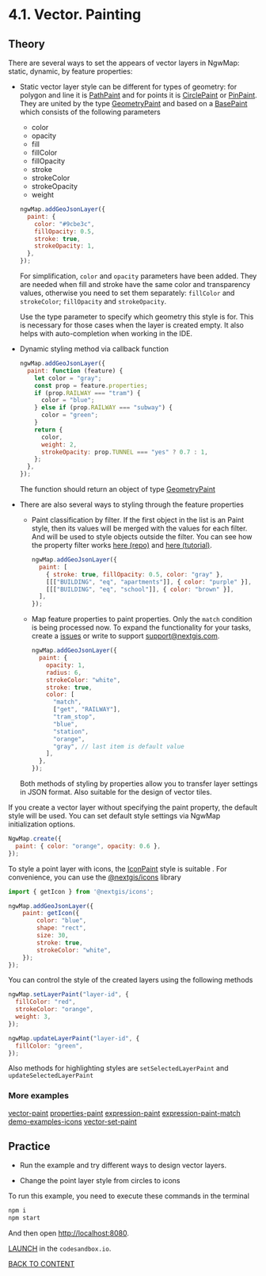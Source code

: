 # 4.1. Vector. Painting

## Theory

There are several ways to set the appears of vector layers in NgwMap: static, dynamic, by feature properties:

- Static vector layer style can be different for types of geometry: for polygon and line it is [PathPaint](https://code-api.nextgis.com/interfaces/paint.PathPaint.html) and for points it is [CirclePaint](https://code-api.nextgis.com/interfaces/paint.CirclePaint.html) or [PinPaint](https://code-api.nextgis.com/interfaces/paint.PinPaint.html). They are united by the type [GeometryPaint](https://code-api.nextgis.com/modules/paint.html#GeometryPaint) and based on a [BasePaint](https://code-api.nextgis.com/interfaces/paint.BasePaint.html) which consists of the following parameters

  - color
  - opacity
  - fill
  - fillColor
  - fillOpacity
  - stroke
  - strokeColor
  - strokeOpacity
  - weight

  ```javascript
  ngwMap.addGeoJsonLayer({
    paint: {
      color: "#9cbe3c",
      fillOpacity: 0.5,
      stroke: true,
      strokeOpacity: 1,
    },
  });
  ```

  For simplification, `color` and `opacity` parameters have been added. They are needed when fill and stroke have the same color and transparency values, otherwise you need to set them separately: `fillColor` and `strokeColor`; `fillOpacity` and `strokeOpacity`.

  Use the type parameter to specify which geometry this style is for. This is necessary for those cases when the layer is created empty. It also helps with auto-completion when working in the IDE.

- Dynamic styling method via callback function

  ```javascript
  ngwMap.addGeoJsonLayer({
    paint: function (feature) {
      let color = "gray";
      const prop = feature.properties;
      if (prop.RAILWAY === "tram") {
        color = "blue";
      } else if (prop.RAILWAY === "subway") {
        color = "green";
      }
      return {
        color,
        weight: 2,
        strokeOpacity: prop.TUNNEL === "yes" ? 0.7 : 1,
      };
    },
  });
  ```

  The function should return an object of type [GeometryPaint](https://code-api.nextgis.com/modules/paint.html#GeometryPaint)

- There are also several ways to styling through the feature properties

  - Paint classification by filter. If the first object in the list is an Paint style, then its values will be merged with the values for each filter. And will be used to style objects outside the filter. You can see how the property filter works [here (repo)](https://github.com/nextgis/nextgis_frontend/tree/master/packages/properties-filter) and [here (tutorial)](../5_4_vector_filtering).

    ```javascript
    ngwMap.addGeoJsonLayer({
      paint: [
        { stroke: true, fillOpacity: 0.5, color: "gray" },
        [[["BUILDING", "eq", "apartments"]], { color: "purple" }],
        [[["BUILDING", "eq", "school"]], { color: "brown" }],
      ],
    });
    ```

  - Map feature properties to paint properties. Only the `match` condition is being processed now. To expand the functionality for your tasks, create a [issues](https://github.com/nextgis/nextgis_frontend/issues) or write to support support@nextgis.com.

    ```javascript
    ngwMap.addGeoJsonLayer({
      paint: {
        opacity: 1,
        radius: 6,
        strokeColor: "white",
        stroke: true,
        color: [
          "match",
          ["get", "RAILWAY"],
          "tram_stop",
          "blue",
          "station",
          "orange",
          "gray", // last item is default value
        ],
      },
    });
    ```

  Both methods of styling by properties allow you to transfer layer settings in JSON format. Also suitable for the design of vector tiles.

If you create a vector layer without specifying the paint property, the default style will be used. You can set default style settings via NgwMap initialization options.

```javascript
NgwMap.create({
  paint: { color: "orange", opacity: 0.6 },
});
```

To style a point layer with icons, the [IconPaint](https://code-api.nextgis.com/interfaces/paint.IconPaint.html) style is suitable . For convenience, you can use the [@nextgis/icons](https://github.com/nextgis/nextgis_frontend/tree/master/packages/icons) library

```javascript
import { getIcon } from '@nextgis/icons';

ngwMap.addGeoJsonLayer({
    paint: getIcon({
        color: "blue",
        shape: "rect",
        size: 30,
        stroke: true,
        strokeColor: "white",
    });
});
```

You can control the style of the created layers using the following methods

```javascript
ngwMap.setLayerPaint("layer-id", {
  fillColor: "red",
  strokeColor: "orange",
  weight: 3,
});

ngwMap.updateLayerPaint("layer-id", {
  fillColor: "green",
});
```

Also methods for highlighting styles are `setSelectedLayerPaint` and `updateSelectedLayerPaint`

### More examples

[vector-paint](https://code.nextgis.com/demo-examples-vector-paint)
[properties-paint](https://code.nextgis.com/demo-examples-properties-paint)
[expression-paint](https://code.nextgis.com/demo-examples-expression-paint)
[expression-paint-match](https://code.nextgis.com/demo-examples-expression-paint-match)
[demo-examples-icons](https://code.nextgis.com/demo-examples-icons)
[vector-set-paint](https://code.nextgis.com/demo-examples-vector-set-paint)

## Practice

- Run the example and try different ways to design vector layers.

- Change the point layer style from circles to icons

To run this example, you need to execute these commands in the terminal

```bash
npm i
npm start
```

And then open [http://localhost:8080](http://localhost:8080).

[LAUNCH](https://githubbox.com/nextgis/ngf-tutorial/tree/master/tutorials/5_1_vector_painting) in the `codesandbox.io`.

[BACK TO CONTENT](../../README.md)
